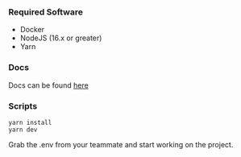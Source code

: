 ### Required Software

 - Docker
 - NodeJS (16.x or greater)
 - Yarn
 ### Docs
 Docs can be found [here](https://web.postman.co/workspace/My-Workspace~d4745761-4a04-4847-8a8e-42f0006e82f2/collection/7057475-62d5d722-29bc-4558-ad13-bfec437cb0cc?action=share&creator=7057475)
### Scripts

	yarn install
    yarn dev
Grab the .env from your teammate and start working on the project.
